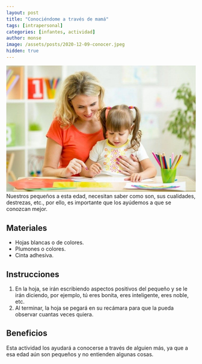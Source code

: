 ```yaml
---
layout: post
title: "Conociéndome a través de mamá"
tags: [intrapersonal]
categories: [infantes, actividad]
author: monse
image: /assets/posts/2020-12-09-conocer.jpeg
hidden: true
---
```

![Actividad de conocer](/assets/posts/2020-12-09-conocer.jpeg)<br/> 
Nuestros pequeños a esta edad, necesitan saber como son, sus cualidades, destrezas, etc., por ello, es importante que los ayúdemos a que se conozcan mejor. 

## Materiales 
- Hojas blancas o de colores.
- Plumones o colores. 
- Cinta adhesiva. 

## Instrucciones 
1. En la hoja, se irán escribiendo aspectos positivos del pequeño y se le irán diciendo, por ejemplo, tú eres bonita, eres inteligente, eres noble, etc. 
2. Al terminar, la hoja se pegará en su recámara para que la pueda observar cuantas veces quiera. 

## Beneficios 
Esta actividad los ayudará a conocerse a través de alguien más, ya que a esa edad aún son pequeños y no entienden algunas cosas.  